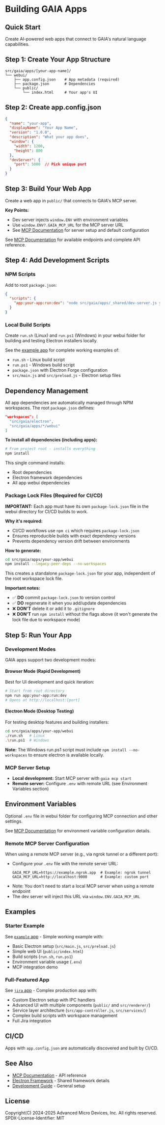 # Building GAIA Apps

## Quick Start

Create AI-powered web apps that connect to GAIA's natural language capabilities.

## Step 1: Create Your App Structure

```
src/gaia/apps/[your-app-name]/
└── webui/
    ├── app.config.json    # App metadata (required)
    ├── package.json       # Dependencies
    └── public/
        └── index.html     # Your app's UI
```

## Step 2: Create app.config.json

```json
{
  "name": "your-app",
  "displayName": "Your App Name",
  "version": "1.0.0",
  "description": "What your app does",
  "window": {
    "width": 1200,
    "height": 800
  },
  "devServer": {
    "port": 5000  // Pick unique port
  }
}
```

## Step 3: Build Your Web App

Create a web app in `public/` that connects to GAIA's MCP server.

**Key Points:**
- Dev server injects `window.ENV` with environment variables
- Use `window.ENV?.GAIA_MCP_URL` for the MCP server URL
- See [MCP Documentation](../mcp.md#quick-start) for server setup and default configuration

See [MCP Documentation](../mcp.md#api-endpoints) for available endpoints and complete API reference.

## Step 4: Add Development Scripts

### NPM Scripts
Add to root `package.json`:

```json
{
  "scripts": {
    "app:your-app:run:dev": "node src/gaia/apps/_shared/dev-server.js your-app"
  }
}
```

### Local Build Scripts
Create `run.sh` (Linux) and `run.ps1` (Windows) in your webui folder for building and testing Electron installers locally.

See the [example app](../../src/gaia/apps/example/webui/) for complete working examples of:
- `run.sh` - Linux build script
- `run.ps1` - Windows build script
- `package.json` with Electron Forge configuration
- `src/main.js` and `src/preload.js` - Electron setup files

## Dependency Management

All app dependencies are automatically managed through NPM workspaces. The root `package.json` defines:
```json
"workspaces": [
  "src/gaia/electron",
  "src/gaia/apps/*/webui"
]
```

**To install all dependencies (including apps):**
```bash
# From project root - installs everything
npm install
```

This single command installs:
- Root dependencies
- Electron framework dependencies
- All app webui dependencies

### Package Lock Files (Required for CI/CD)

**IMPORTANT:** Each app must have its own `package-lock.json` file in the webui directory for CI/CD builds to work.

**Why it's required:**
- CI/CD workflows use `npm ci` which requires `package-lock.json`
- Ensures reproducible builds with exact dependency versions
- Prevents dependency version drift between environments

**How to generate:**
```bash
cd src/gaia/apps/your-app/webui
npm install --legacy-peer-deps --no-workspaces
```

This creates a standalone `package-lock.json` for your app, independent of the root workspace lock file.

**Important notes:**
- ✅ **DO** commit `package-lock.json` to version control
- ✅ **DO** regenerate it when you add/update dependencies
- ❌ **DON'T** delete it or add it to `.gitignore`
- ❌ **DON'T** run `npm install` without the flags above (it won't generate the lock file due to workspace mode)

## Step 5: Run Your App

### Development Modes

GAIA apps support two development modes:

#### Browser Mode (Rapid Development)
Best for UI development and quick iteration:
```bash
# Start from root directory
npm run app:your-app:run:dev
# Opens at http://localhost:[port]
```

#### Electron Mode (Desktop Testing)
For testing desktop features and building installers:
```bash
cd src/gaia/apps/your-app/webui
./run.sh   # Linux
.\run.ps1  # Windows
```

**Note:** The Windows run.ps1 script must include `npm install --no-workspaces` to ensure electron is available locally.

### MCP Server Setup
- **Local development:** Start MCP server with `gaia mcp start`
- **Remote server:** Configure `.env` with remote URL (see Environment Variables section)

## Environment Variables

Optional `.env` file in webui folder for configuring MCP connection and other settings.

See [MCP Documentation](../mcp.md#configuration-optional) for environment variable configuration details.

### Remote MCP Server Configuration

When using a remote MCP server (e.g., via ngrok tunnel or a different port):
- Configure your `.env` file with the remote server URL:
  ```
  GAIA_MCP_URL=https://example.ngrok.app  # Example: ngrok tunnel
  GAIA_MCP_URL=http://localhost:9000      # Example: custom port
  ```
- Note: You don't need to start a local MCP server when using a remote endpoint
- The dev server will inject this URL via `window.ENV.GAIA_MCP_URL`

## Examples

### Starter Example
See [`example` app](../../src/gaia/apps/example/webui/) - Simple working example with:
- Basic Electron setup (`src/main.js`, `src/preload.js`)
- Simple web UI (`public/index.html`)
- Build scripts (`run.sh`, `run.ps1`)
- Environment variable usage (`.env`)
- MCP integration demo

### Full-Featured App
See [`jira` app](../../src/gaia/apps/jira/webui/) - Complex production app with:
- Custom Electron setup with IPC handlers
- Advanced UI with multiple components (`public/` and `src/renderer/`)
- Service layer architecture (`src/app-controller.js`, `src/services/`)
- Complex build scripts with workspace management
- Full Jira integration

## CI/CD

Apps with `app.config.json` are automatically discovered and built by CI/CD.

## See Also

- [MCP Documentation](../mcp.md) - API reference
- [Electron Framework](../../src/gaia/electron/README.md) - Shared framework details
- [Development Guide](../dev.md) - General setup

## License

Copyright(C) 2024-2025 Advanced Micro Devices, Inc. All rights reserved.
SPDX-License-Identifier: MIT